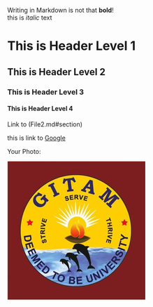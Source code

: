 Writing in Markdown is not that __bold__!  
 this is *italic* text


# This is Header Level 1  
## This is Header Level 2
### This is Header Level 3
#### This is Header Level 4      

Link to (File2.md#section)

this is link to [Google](https://www.google.co.in)

Your Photo:

![Pavankumar](gitamlogo.jpg)